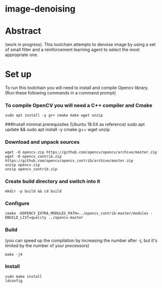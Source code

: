 # image-denoising

# Abstract
(work in progress). This toolchain attempts to denoise image by using a set of small filter and a reinforcement learning agent to select the most appropriate one.

# Set up

To run this toolchain you will need to install and compile Opencv library. (Run these following commands in a command prompt)
### To compile OpenCV you will need a C++ compiler and Cmake
    sudo apt install -y g++ cmake make wget unzip

###Install minimal prerequisites (Ubuntu 18.04 as reference)
    sudo apt update && sudo apt install -y cmake g++ wget unzip
### Download and unpack sources
    wget -O opencv.zip https://github.com/opencv/opencv/archive/master.zip
    wget -O opencv_contrib.zip https://github.com/opencv/opencv_contrib/archive/master.zip
    unzip opencv.zip
    unzip opencv_contrib.zip
### Create build directory and switch into it
    mkdir -p build && cd build
### Configure
    cmake -DOPENCV_EXTRA_MODULES_PATH=../opencv_contrib-master/modules -DBUILD_LIST=quality ../opencv-master
### Build
(you can speed up the compilation by increasing the number after -j, but it's limited by the number of your processors)

    make -j4

### Install
    sudo make install
    ldconfig
